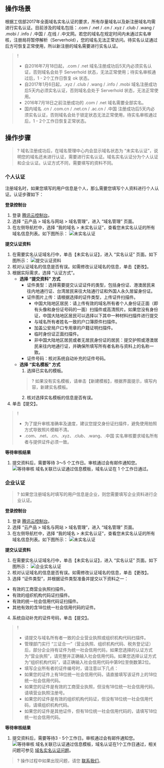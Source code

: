 ## 操作场景

根据工信部2017年全面域名实名认证的要求，所有存量域名以及新注册域名均需进行实名认证。目前涉及的域名包括：.com / .net / .cn / .xyz / .club / .wang / .mobi / .info / .中国 / .在线 / .中文网。若您的域名在规定时间内未通过实名审核，注册局将暂停解析（Serverhold），您的域名无法正常访问。待实名认证通过后方可恢复正常使用，所以新注册的域名需要进行实名认证。

>! 
> - 自2016年7月18日起，.com / .net 域名注册成功后5天内必须实名认证，否则域名会处于 Serverhold 状态，无法正常使用；待实名审核通过后，1 - 2个工作日恢复 ok 状态。
> - 自2017年1月6日起，.xyz / .club / .wang / .info / .mobi 域名注册成功后5天内必须实名认证，否则域名会处于 Serverhold 状态，无法正常使用。
> - 2016年7月18日之前注册成功的 .com / .net 域名需要全部实名。
> - 国内域名 .cn / .com.cn / .net.cn / .ac.cn / .中国 注册成功后5天内必须实名认证，否则域名会处于锁定状态无法正常使用，待实名审核通过后，1 - 2个工作日恢复正常状态。

## 操作步骤

>? 域名注册成功后，在域名管理中心内会显示域名状态为 “未实名认证”，说明您的域名还未进行认证，需要进行实名认证。域名实名认证分为个人认证和企业认证。认证方式不同，需要填写的资料不同。

### 个人认证

注册域名时，如果您填写的用户信息是个人，那么需要您填写个人资料进行个人认证。认证步骤如下：

**登录控制台**

1. 登录 [腾讯云控制台](https://console.cloud.tencent.com/)。
2. 选择 “云产品 > 域名与网站 > 域名管理”，进入 “域名管理” 页面。
3. 在左侧导航栏中，选择 “我的域名 > 未实名认证”，查看您未实名认证的所有域名信息列表。如下图所示：
![未实名认证](https://main.qcloudimg.com/raw/932348b87ae3b4282d39820dc79420db.png)

**提交认证资料**

1. 在需要实名认证域名行中，单击【未实名认证】，进入 “实名认证” 页面。如下图所示：
![提交认证资料](https://main.qcloudimg.com/raw/3fa67c61ef36adfccefc696af6716331.png)
2. 核对认证域名的信息是否有误。如需修改认证域名的信息，单击【更改】。
3. 根据实际需求，选择 “认证方式”。
	- **选择 “提交资料” 方式**
		-	证件类型：选择需要提交认证证件的类型，包括身份证、港澳居民来往内地通行证、台湾居民来往大陆通行证和外国人永久居留身份证。
		- 证件图片上传：请根据选择的证件类型，上传证件扫描件。
		  - 中国大陆地区居民：请上传有效的域名所有者个人身份证正面（即有头像和身份证号码的一面）扫描件或高清照片。如果您没有身份证，中国大陆地区居民可以选择以下其中一种材料扫描件进行提交
		   - 与域名所有者姓名一致的户口簿原件扫描件。
		   - 加盖公安局户口专用章的户籍证明扫描件。
		   - 临时身份证正面扫描件。
		  - 非中国大陆地区居民或者无居民身份证的居民：提交护照或港澳居民来往内地通行证，并确保所填写所有者名称与资料上的名称一致。
		- 证件号码：核对系统自动补充的证件号码。
	- **选择 “实名模板” 方式**
		1. 	选择已实名的模板。
		>? 如果没有实名模板，请单击【新建模板】，根据界面提示，填写内容，新建实名模板。
		2. 	核对选择实名模板的信息是否有误。
4. 单击【提交】。
>! 
> - 为了提升审核准确率及速度，建议您提交身份证扫描件，避免使用拍照方式导致照片模糊不清。
> - .com、.net、.cn、.xyz、.club、.wang、.中国 实名审核要求域名所有者与提供证件必须一致。

**等待审核结果**

1. 提交资料后，需要等待 3～5 个工作日。审核通过会有邮件通知您。
![等待审核](https://main.qcloudimg.com/raw/65bcb3a4f5d11a009af588e99642e9de.png)
域名关联已认证通过信息模板，域名认证在 1 个工作日通过。

### 企业认证

>? 如果您注册域名时填写的用户信息是企业，则您需要填写企业资料进行企业认证。

**登录控制台**
1. 登录 [腾讯云控制台](https://console.cloud.tencent.com/)。
2. 选择 “云产品 > 域名与网站 > 域名管理”，进入 “域名管理” 页面。
3. 在左侧导航栏中，选择 “我的域名 > 未实名认证”，查看您未实名认证的所有域名信息列表。如下图所示：
![未实名认证](https://main.qcloudimg.com/raw/932348b87ae3b4282d39820dc79420db.png)

**提交认证资料**

1. 在需要实名认证域名行中，单击【未实名认证】，进入 “实名认证” 页面。如下图所示：
![企业实名认证](https://main.qcloudimg.com/raw/c24807a2b60d5a72d24e9ba3426fd17c.png)
2. 核对认证域名的信息是否有误。如需修改认证域名的信息，单击【更改】。
3. 选择 “证件类型”，并根据证件类型准备并提交以下资料之一：
 - 有效的工商营业执照扫描件。
 - 有效的组织机构代码证扫描件。
 - 有效的统一社会信用代码证扫描件。
 - 其他有效的含18位统一社会信用代码的证件。
4. 系统自动补充的证件号码，单击【提交】。
>!
> - 请提交与域名所有者一致的企业营业执照或组织机构代码扫描件。
> - 管理部门实行 “三证合一”（营业执照、组织机构代码、税务登记证）后，部分企业持有证件为统一社会信用代码，如果您选择的认证方式为“营业执照”，请完整并正确输入社会信用代码。如果您选择认证方式为“组织机构代码”，请正确输入社会信用代码中第9位至倒数第2位。
> - 填写企业所有者的证件编号时，请注意以下几点：
>  - 如果您的证件上有18位统一社会信用代码，请直接填写该证件上的18位统一社会信用代码。
>  - 如果您的证件是有效的工商营业执照，但没有18位统一社会信用代码，请填营业执照注册号。
>  - 如果您的证件是有效的组织机构代码证，但没有18位统一社会信用代码，请填组织机构代码。
>  - 如果您的证件是其他证件，但有18位统一社会信用代码的，请填写18位统一社会信用代码。

**等待审核结果**

1. 提交资料后，需要等待3 - 5个工作日。审核通过会有邮件通知您。
![等待审核](https://main.qcloudimg.com/raw/65bcb3a4f5d11a009af588e99642e9de.png)
域名关联已认证通过信息模板，域名认证在1个工作日通过，相关问题可参见 [域名实名认证问题](https://cloud.tencent.com/document/product/242/8580)。
>? 操作过程中如果出现问题，请您 [联系我们](https://cloud.tencent.com/document/product/242/34629)。

